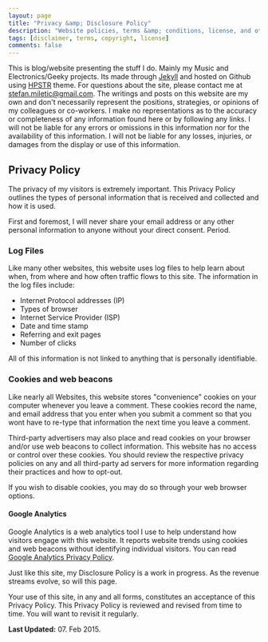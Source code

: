 ```yaml
---
layout: page
title: "Privacy &amp; Disclosure Policy"
description: "Website policies, terms &amp; conditions, license, and other legal stuff you won't read."
tags: [disclaimer, terms, copyright, license]
comments: false
---
```


This is blog/website presenting the stuff I do. Mainly my Music and Electronics/Geeky projects. Its made through <a href="http://en.wikipedia.org/wiki/Jekyll_(software) " target="_blank">Jekyll</a> and hosted on Github using <a href="https://github.com/mmistakes/hpstr-jekyll-theme" target="_blank">HPSTR</a> theme. For questions about the site, please contact me at <a href="mailto:stefan.miletic@gmail.com">stefan.miletic@gmail.com</a>. The writings and posts on this website are my own and don't necessarily represent the positions, strategies, or opinions of my colleagues or co-workers. I make no representations as to the accuracy or completeness of any information found here or by following any links. I will not be liable for any errors or omissions in this information nor for the availability of this information. I will not be liable for any losses, injuries, or damages from the display or use of this information.

## Privacy Policy

The privacy of my visitors is extremely important. This Privacy Policy outlines the types of personal information that is received and collected and how it is used.

First and foremost, I will never share your email address or any other personal information to anyone without your direct consent. Period.

### Log Files

Like many other websites, this website uses log files to help learn about when, from where and how often traffic flows to this site. The information in the log files include:

* Internet Protocol addresses (IP)
* Types of browser
* Internet Service Provider (ISP)
* Date and time stamp
* Referring and exit pages
* Number of clicks

All of this information is not linked to anything that is personally identifiable.

### Cookies and web beacons

Like nearly all Websites, this website stores "convenience" cookies on your computer whenever you leave a comment. These cookies record the name, and email address that you enter when you submit a comment so that you wont have to re-type that information the next time you leave a comment.

Third-party advertisers may also place and read cookies on your browser and/or use web beacons to collect information. This website has no access or control over these cookies. You should review the respective privacy policies on any and all third-party ad servers for more information regarding their practices and how to opt-out.

If you wish to disable cookies, you may do so through your web browser options.

#### Google Analytics

Google Analytics is a web analytics tool I use to help understand how visitors engage with this website. It reports website trends using cookies and web beacons without identifying individual visitors. You can read [Google Analytics Privacy Policy](http://www.google.com/analytics/learn/privacy.html).

Just like this site, my Disclosure Policy is a work in progress. As the revenue streams evolve, so will this page.

Your use of this site, in any and all forms, constitutes an acceptance of this Privacy Policy. This Privacy Policy is reviewed and revised from time to time. You will want to revisit it regularly. 

**Last Updated:** 07. Feb 2015.
